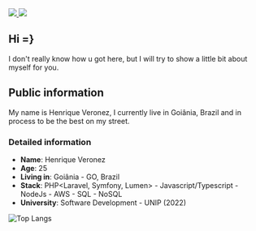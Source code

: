 <a target='_blank' href="https://www.instagram.com/v3ronez">
        <img src="https://img.shields.io/badge/Instagram-E4405F?style=for-the-badge&logo=instagram&logoColor=white">
</a>
<a target='_blank' href="https://www.linkedin.com/in/henrique-veronez/">
        <img src="https://img.shields.io/badge/LinkedIn-0077B5?style=for-the-badge&logo=linkedin&logoColor=white">
</a>

## Hi =}

I don't really know how u got here, but I will try to show a little bit about myself for you.

## Public information
My name is Henrique Veronez, I currently live in Goiânia, Brazil and in process to be the best on my street.

### Detailed information

* **Name**: Henrique Veronez
* **Age**: 25
* **Living in**: Goiânia - GO, Brazil
* **Stack**: PHP<Laravel, Symfony, Lumen> - Javascript/Typescript - NodeJs - AWS - SQL - NoSQL
* **University**: Software Development - UNIP (2022)


![Top Langs](https://github-readme-stats.vercel.app/api/top-langs/?username=v3ronez&hide_progress=true)
